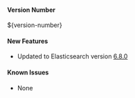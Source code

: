 #### Version Number
${version-number}

#### New Features
- Updated to Elasticsearch version [6.8.0](https://www.elastic.co/guide/en/elasticsearch/reference/6.8/release-notes-6.8.0.html)

#### Known Issues
- None
